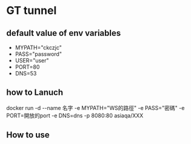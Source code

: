 # GT tunnel 

## default value of env variables
- MYPATH="ckczjc"
- PASS="password"
- USER="user"
- PORT=80
- DNS=53

## how to Lanuch

docker run -d --name 名字 -e MYPATH="WS的路徑" -e PASS="密碼" -e PORT=開放的port -e DNS=dns -p 8080:80 asiaqa/XXX

## How to use

